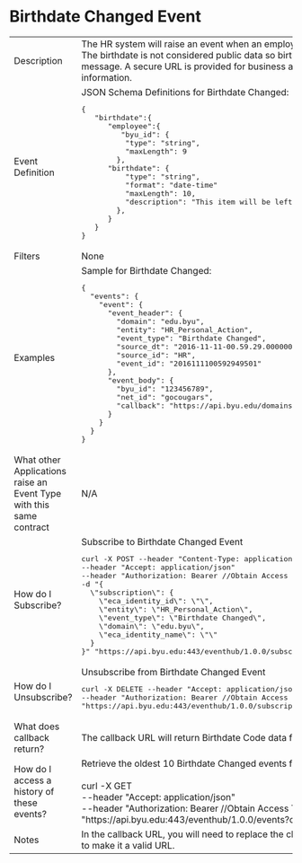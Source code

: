 # Birthdate Changed Event

<table align="center">
    <tr>
        <td>Description</td>
        <td>The HR system will raise an event when an employee's birthdate is added, changed, or deleted.<br>The birthdate is not considered public data so birthdate information is not included in the event message. A secure URL is provided for business applications that are authorized to access the unlisted information.</td>
    </tr>
    <tr>
        <td>Event Definition</td>
        <td>JSON Schema Definitions for Birthdate Changed:<br><pre>{   
   "birthdate":{   
      "employee":{   
         "byu_id": {
          "type": "string",
          "maxLength": 9
		},
	  "birthdate": {
          "type": "string",
          "format": "date-time"
          "maxLength": 10,
          "description": "This item will be left blank if 'unlisted' is set to 'Y'."       
        },
      }
   }
}</pre></td>
    </tr>
    <tr>
        <td>Filters</td>
        <td>None</td>
    </tr>
    <tr>
        <td>Examples</td>
        <td>Sample for Birthdate Changed:<br><pre>{
  "events": {
    "event": {
      "event_header": {
        "domain": "edu.byu",
        "entity": "HR_Personal_Action",
        "event_type": "Birthdate Changed",
        "source_dt": "2016-11-11-00.59.29.000000",
        "source_id": "HR",
        "event_id": "2016111100592949501"
      },
      "event_body": {
        "byu_id": "123456789",
        "net_id": "gocougars",
        "callback": "https://api.byu.edu/domains/erp/hr/birthdate/v1?byu_id=123456789"
      }
    }
  }
}</pre></td>
    </tr>
    <tr>
        <td>What other Applications raise an Event Type with this same contract</td>
        <td>N/A</td>
    </tr>
    <tr>
        <td>How do I Subscribe?</td>
        <td>Subscribe to Birthdate Changed Event<br><pre>curl -X POST --header "Content-Type: application/json" 
--header "Accept: application/json" 
--header "Authorization: Bearer //Obtain Access Token in API Store//" 
-d "{
  \"subscription\": {
    \"eca_identity_id\": \"\",
    \"entity\": \"HR_Personal_Action\",
    \"event_type\": \"Birthdate Changed\",
    \"domain\": \"edu.byu\",
    \"eca_identity_name\": \"\"
  }
}" "https://api.byu.edu:443/eventhub/1.0.0/subscriptions"</pre></td>
    </tr>
    <tr>
        <td>How do I Unsubscribe?</td>
        <td>Unsubscribe from Birthdate Changed Event<br><pre>curl -X DELETE --header "Accept: application/json" 
--header "Authorization: Bearer //Obtain Access Token in API Store//"
"https://api.byu.edu:443/eventhub/1.0.0/subscriptions/edu.byu/HR_Personal_Action/Birthdate%20Changed</pre></td>
    </tr>
    <tr>
        <td>What does callback return?</td>
        <td>The callback URL will return Birthdate Code data for the specified byu_id.</td>
    </tr>
    <tr>
        <td>How do I access a history of these events?</td>
        <td>Retrieve the oldest 10 Birthdate Changed events from the Archive<br><br>curl -X GET<br>--header "Accept: application/json" <br>--header "Authorization: Bearer //Obtain Access Token in API Store//" <br>"https://<span></span>api.byu.edu:443/eventhub/1.0.0/events?count=10"</td>
    </tr>
    <tr>
        <td>Notes</td>
        <td>In the callback URL, you will need to replace the characters "%26" with the "&" (ampersand) character to make it a valid URL.</td>
    </tr>
</table>
